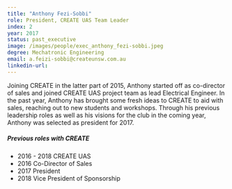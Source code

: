 ```yaml
---
title: "Anthony Fezi-Sobbi"
role: President, CREATE UAS Team Leader
index: 2
year: 2017
status: past_executive
image: /images/people/exec_anthony_fezi-sobbi.jpeg
degree: Mechatronic Engineering
email: a.feizi-sobbi@createunsw.com.au
linkedin-url:
---
```

Joining CREATE in the latter part of 2015, Anthony started off as co-director of sales and joined CREATE UAS project team as lead Electrical Engineer. In the past year, Anthony has brought some fresh ideas to CREATE to aid with sales, reaching out to new students and workshops. Through his previous leadership roles as well as his visions for the club in the coming year, Anthony was selected as president for 2017.

##### Previous roles with CREATE

- 2016 - 2018 CREATE UAS
- 2016 Co-Director of Sales
- 2017 President
- 2018 Vice President of Sponsorship


